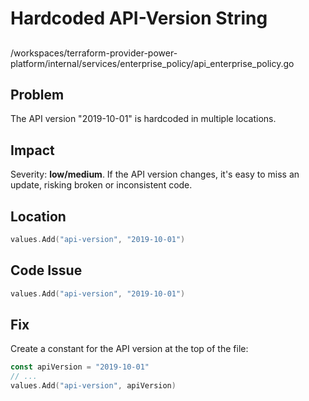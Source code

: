 # Hardcoded API-Version String

##

/workspaces/terraform-provider-power-platform/internal/services/enterprise_policy/api_enterprise_policy.go

## Problem

The API version "2019-10-01" is hardcoded in multiple locations.

## Impact

Severity: **low/medium**. If the API version changes, it's easy to miss an update, risking broken or inconsistent code.

## Location

```go
values.Add("api-version", "2019-10-01")
```

## Code Issue

```go
values.Add("api-version", "2019-10-01")
```

## Fix

Create a constant for the API version at the top of the file:

```go
const apiVersion = "2019-10-01"
// ...
values.Add("api-version", apiVersion)
```
